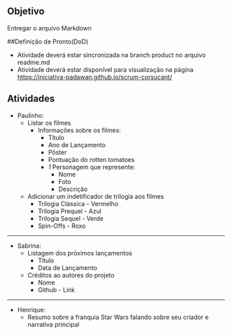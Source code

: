 ## Objetivo

Entregar o arquivo Markdown

##Definição de Pronto(DoD)

- Atividade deverá estar sincronizada na branch product no arquivo readme.md
- Atividade deverá estar disponível para visualização na página https://iniciativa-padawan.github.io/scrum-corsucant/

## Atividades

- Paulinho:
  - Listar os filmes
    - Informações sobre os filmes:
      - Título
      - Ano de Lançamento
      - Pôster
      - Pontuação do rotten tomatoes
      - _1_ Personagem que represente:
        - Nome
        - Foto
        - Descrição
  - Adicionar um indetificador de trilogia aos filmes
    - Trilogia Clássica - Vermelho
    - Trilogia Prequel - Azul
    - Trilogia Sequel - Verde
    - Spin-Offs - Roxo

---

- Sabrina:
  - Listagem dos próximos lançamentos
    - Título
    - Data de Lançamento
  - Créditos ao autores do projeto
    - Nome
    - Github - Link

---

- Henrique:
  - Resumo sobre a franquia Star Wars falando sobre seu criador e narrativa principal
